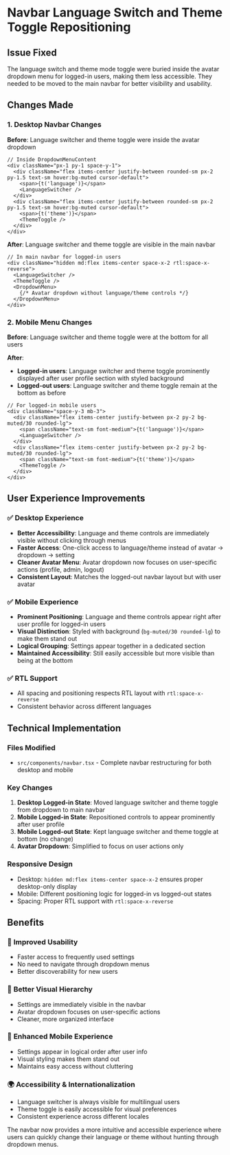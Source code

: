# Navbar Language Switch and Theme Toggle Repositioning

## Issue Fixed
The language switch and theme mode toggle were buried inside the avatar dropdown menu for logged-in users, making them less accessible. They needed to be moved to the main navbar for better visibility and usability.

## Changes Made

### 1. Desktop Navbar Changes
**Before**: Language switcher and theme toggle were inside the avatar dropdown
```tsx
// Inside DropdownMenuContent
<div className="px-1 py-1 space-y-1">
  <div className="flex items-center justify-between rounded-sm px-2 py-1.5 text-sm hover:bg-muted cursor-default">
    <span>{t('language')}</span>
    <LanguageSwitcher />
  </div>
  <div className="flex items-center justify-between rounded-sm px-2 py-1.5 text-sm hover:bg-muted cursor-default">
    <span>{t('theme')}</span>
    <ThemeToggle />
  </div>
</div>
```

**After**: Language switcher and theme toggle are visible in the main navbar
```tsx
// In main navbar for logged-in users
<div className="hidden md:flex items-center space-x-2 rtl:space-x-reverse">
  <LanguageSwitcher />
  <ThemeToggle />
  <DropdownMenu>
    {/* Avatar dropdown without language/theme controls */}
  </DropdownMenu>
</div>
```

### 2. Mobile Menu Changes
**Before**: Language switcher and theme toggle were at the bottom for all users

**After**: 
- **Logged-in users**: Language switcher and theme toggle prominently displayed after user profile section with styled background
- **Logged-out users**: Language switcher and theme toggle remain at the bottom as before

```tsx
// For logged-in mobile users
<div className="space-y-3 mb-3">
  <div className="flex items-center justify-between px-2 py-2 bg-muted/30 rounded-lg">
    <span className="text-sm font-medium">{t('language')}</span>
    <LanguageSwitcher />
  </div>
  <div className="flex items-center justify-between px-2 py-2 bg-muted/30 rounded-lg">
    <span className="text-sm font-medium">{t('theme')}</span>
    <ThemeToggle />
  </div>
</div>
```

## User Experience Improvements

### ✅ **Desktop Experience**
- **Better Accessibility**: Language and theme controls are immediately visible without clicking through menus
- **Faster Access**: One-click access to language/theme instead of avatar → dropdown → setting
- **Cleaner Avatar Menu**: Avatar dropdown now focuses on user-specific actions (profile, admin, logout)
- **Consistent Layout**: Matches the logged-out navbar layout but with user avatar

### ✅ **Mobile Experience**
- **Prominent Positioning**: Language and theme controls appear right after user profile for logged-in users
- **Visual Distinction**: Styled with background (`bg-muted/30 rounded-lg`) to make them stand out
- **Logical Grouping**: Settings appear together in a dedicated section
- **Maintained Accessibility**: Still easily accessible but more visible than being at the bottom

### ✅ **RTL Support**
- All spacing and positioning respects RTL layout with `rtl:space-x-reverse`
- Consistent behavior across different languages

## Technical Implementation

### Files Modified
- `src/components/navbar.tsx` - Complete navbar restructuring for both desktop and mobile

### Key Changes
1. **Desktop Logged-in State**: Moved language switcher and theme toggle from dropdown to main navbar
2. **Mobile Logged-in State**: Repositioned controls to appear prominently after user profile
3. **Mobile Logged-out State**: Kept language switcher and theme toggle at bottom (no change)
4. **Avatar Dropdown**: Simplified to focus on user actions only

### Responsive Design
- Desktop: `hidden md:flex items-center space-x-2` ensures proper desktop-only display
- Mobile: Different positioning logic for logged-in vs logged-out states
- Spacing: Proper RTL support with `rtl:space-x-reverse`

## Benefits

### 🎯 **Improved Usability**
- Faster access to frequently used settings
- No need to navigate through dropdown menus
- Better discoverability for new users

### 🎨 **Better Visual Hierarchy**
- Settings are immediately visible in the navbar
- Avatar dropdown focuses on user-specific actions
- Cleaner, more organized interface

### 📱 **Enhanced Mobile Experience**
- Settings appear in logical order after user info
- Visual styling makes them stand out
- Maintains easy access without cluttering

### 🌍 **Accessibility & Internationalization**
- Language switcher is always visible for multilingual users
- Theme toggle is easily accessible for visual preferences
- Consistent experience across different locales

The navbar now provides a more intuitive and accessible experience where users can quickly change their language or theme without hunting through dropdown menus.
